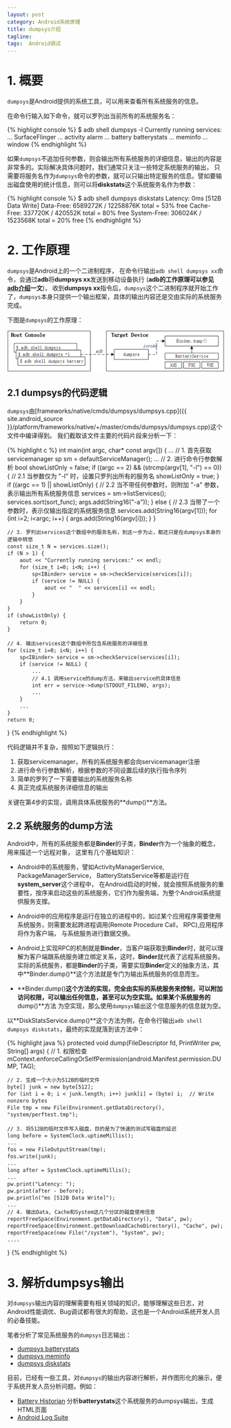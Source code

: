 ```yaml
---
layout: post
category: Android系统原理
title: dumpsys介绍
tagline:
tags:  Android调试
---
```


# 1. 概要

`dumpsys`是Android提供的系统工具，可以用来查看所有系统服务的信息。

在命令行输入如下命令，就可以罗列出当前所有的系统服务名：

{% highlight console %}
$ adb shell dumpsys -l
Currently running services:
  ...
  SurfaceFlinger
  ...
  activity
  alarm
  ...
  battery
  batterystats
  ...
  meminfo
  ...
  window
{% endhighlight %}

如果`dumpsys`不追加任何参数，则会输出所有系统服务的详细信息，输出的内容是非常多的。实际解决具体问题时，我们通常只关注一些特定系统服务的输出，
只需要将服务名作为`dumpsys`命令的参数，就可以只输出特定服务的信息。譬如要输出磁盘使用的统计信息，则可以将**diskstats**这个系统服务名作为参数：

{% highlight console %}
$ adb shell dumpsys diskstats
Latency: 0ms [512B Data Write]
Data-Free: 6589272K / 12258876K total = 53% free
Cache-Free: 337720K / 420552K total = 80% free
System-Free: 306024K / 1523568K total = 20% free
{% endhighlight %}

# 2. 工作原理

`dumpsys`是Android上的一个二进制程序， 在命令行输出`adb shell dumpsys xx`命令，会通过**adb**将**dumpsys xx**发送到移动设备执行
(**adb的工作原理可以参见[adb介绍](/2015-05-21-Intro-adb)一文**)，
收到**dumpsys xx**指令后，`dumpsys`这个二进制程序就开始工作了，`dumpsys`本身只提供一个输出框架，具体的输出内容还是交由实际的系统服务完成。

下图是`dumpsys`的工作原理：

<div align="center"><img src="/assets/images/dumpsys/1-dumpsys-how-to-work.png" alt="dumpsys工作原理"/></div>

## 2.1 dumpsys的代码逻辑

`dumpsys`由[frameworks/native/cmds/dumpsys/dumpsys.cpp]({{ site.android_source }}/platform/frameworks/native/+/master/cmds/dumpsys/dumpsys.cpp)这个文件中编译得到。
我们截取该文件主要的代码片段来分析一下：

{% highlight c %}
int main(int argc, char* const argv[])
{
    ...
    // 1. 首先获取 servicemanager
    sp<IServiceManager> sm = defaultServiceManager();
    ...
    // 2. 进行命令行参数解析
    bool showListOnly = false;
    if ((argc == 2) && (strcmp(argv[1], "-l") == 0)) {
        // 2.1 当参数仅为 "-l" 时，设置只罗列出所有的服务名
        showListOnly = true;
    }
    if ((argc == 1) || showListOnly) {
        // 2.2 当不带任何参数时，则附加 "-a" 参数，表示输出所有系统服务信息
        services = sm->listServices();
        services.sort(sort_func);
        args.add(String16("-a"));
    } else {
        // 2.3 当带了一个参数时，表示仅输出指定的系统服务信息
        services.add(String16(argv[1]));
        for (int i=2; i<argc; i++) {
            args.add(String16(argv[i]));
        }
    }

    // 3. 罗列出services这个数组中的服务名称，到这一步为止，都还只是在dumpsys本身的逻辑中转悠
    const size_t N = services.size();
    if (N > 1) {
        aout << "Currently running services:" << endl;    
        for (size_t i=0; i<N; i++) {
            sp<IBinder> service = sm->checkService(services[i]);
            if (service != NULL) {
                aout << "  " << services[i] << endl;
            }
        }
    }
    if (showListOnly) {
        return 0;
    }

    // 4. 输出services这个数组中所包含系统服务的详细信息
    for (size_t i=0; i<N; i++) {
        sp<IBinder> service = sm->checkService(services[i]);
        if (service != NULL) {
            ...
            // 4.1 调用service的dump方法，来输出service的具体信息
            int err = service->dump(STDOUT_FILENO, args);
            ...
        }
        ...
    }
    return 0;
}
{% endhighlight %}

代码逻辑并不复杂，按照如下逻辑执行：

1. 获取servicemanager，所有的系统服务都会向servicemanager注册
2. 进行命令行参数解析，根据参数的不同设置后续的执行指令序列
3. 简单的罗列了一下需要输出的系统服务名称
4. 真正完成系统服务详细信息的输出

关键在第4步的实现，调用具体系统服务的**dump()**方法。

## 2.2 系统服务的dump方法

Android中，所有的系统服务都是**Binder**的子类，**Binder**作为一个抽象的概念，用来描述一个远程对象，
这里有几个基础知识：

- Android中的系统服务，譬如ActivityManagerService, PackageManagerService， BatteryStatsService等都是运行在**system_server**这个进程中，
  在Android启动的时候，就会按照系统服务的重要性，按序来启动这些的系统服务，它们作为服务端，为整个Android系统提供服务支撑。

- Android中的应用程序是运行在独立的进程中的，如过某个应用程序需要使用系统服务，则需要发起跨进程调用(Remote Procedure Call， RPC),应用程序将作为客户端，
  与系统服务进行数据交换。

- Android上实现RPC的机制就是**Binder**，当客户端获取到**Binder**时，就可以理解为客户端跟系统服务建立绑定关系，这时，**Binder**就代表了远程系统服务。
  实际的系统服务，都是**Binder**的子类，需要实现**Binder**定义的抽象方法，其中**Binder.dump()**这个方法就是专门为输出系统服务的信息而生。

- **Binder.dump()**这个方法的实现，完全由实际的系统服务来控制，可以附加访问权限，可以输出任何信息，甚至可以为空实现。如果某个系统服务的**dump()**方法
  为空实现，那么使用`dumpsys`输出这个信息服务的信息就为空。

以**DiskStatsService.dump()**这个方法为例，在命令行输出`adb shell dumpsys diskstats`，最终的实现就落到该方法中：

{% highlight java %}
protected void dump(FileDescriptor fd, PrintWriter pw, String[] args) {
    // 1. 权限检查
    mContext.enforceCallingOrSelfPermission(android.Manifest.permission.DUMP, TAG);

    // 2. 生成一个大小为512B的临时文件
    byte[] junk = new byte[512];
    for (int i = 0; i < junk.length; i++) junk[i] = (byte) i;  // Write nonzero bytes
    File tmp = new File(Environment.getDataDirectory(), "system/perftest.tmp");

    // 3. 将512B的临时文件写入磁盘，目的是为了快速的测试写磁盘的延迟
    long before = SystemClock.uptimeMillis();
    ...
    fos = new FileOutputStream(tmp);
    fos.write(junk);
    ...
    long after = SystemClock.uptimeMillis();
    ...
    pw.print("Latency: ");
    pw.print(after - before);
    pw.println("ms [512B Data Write]");
    ...
    // 4. 输出Data, Cache和System这几个分区的磁盘使用信息
    reportFreeSpace(Environment.getDataDirectory(), "Data", pw);
    reportFreeSpace(Environment.getDownloadCacheDirectory(), "Cache", pw);
    reportFreeSpace(new File("/system"), "System", pw);
    ....
}
{% endhighlight %}

# 3. 解析dumpsys输出

对`dumpsys`输出内容的理解需要有相关领域的知识，能够理解这些日志，对Android性能调优、Bug调试都有很大的帮助，这也是一个Android系统开发人员的必备技能。

笔者分析了常见系统服务的`dumpsys`日志输出：

- [dumpsys batterystats]()
- [dumpsys meminfo]()
- [dumpsys diskstats]()

目前，已经有一些工具，对`dumpsys`的输出内容进行解析，并作图形化的展示，便于系统开发人员分析问题。例如：

- [Battery Historian](https://github.com/google/battery-historian) 分析**batterystats**这个系统服务的dumpsys输出，生成HTML页面
- [Android Log Suite](https://github.com/duanqz/androidlogsuite)

